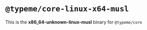 # `@typeme/core-linux-x64-musl`

This is the **x86_64-unknown-linux-musl** binary for `@typeme/core`
